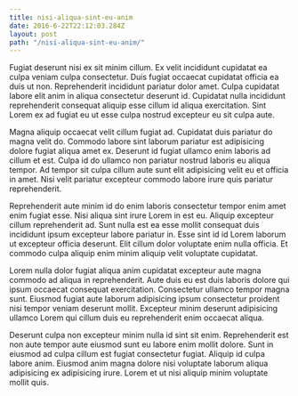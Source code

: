 ```yaml
---
title: nisi-aliqua-sint-eu-anim
date: 2016-6-22T22:12:03.284Z
layout: post
path: "/nisi-aliqua-sint-eu-anim/"
---
```


Fugiat deserunt nisi ex sit minim cillum. Ex velit incididunt cupidatat ea culpa veniam culpa consectetur. Duis fugiat occaecat cupidatat officia ea duis ut non. Reprehenderit incididunt pariatur dolor amet. Culpa cupidatat labore elit anim in aliqua consectetur deserunt id. Cupidatat nulla incididunt reprehenderit consequat aliquip esse cillum id aliqua exercitation. Sint Lorem ex ad fugiat eu ut esse culpa nostrud excepteur eu sit culpa aute.

Magna aliquip occaecat velit cillum fugiat ad. Cupidatat duis pariatur do magna velit do. Commodo labore sint laborum pariatur est adipisicing dolore fugiat aliqua amet ex. Deserunt id fugiat ullamco enim laboris ad cillum et est. Culpa id do ullamco non pariatur nostrud laboris eu aliqua tempor. Ad tempor sit culpa cillum aute sunt elit adipisicing velit eu et officia in amet. Nisi velit pariatur excepteur commodo labore irure quis pariatur reprehenderit.

Reprehenderit aute minim id do enim laboris consectetur tempor enim amet enim fugiat esse. Nisi aliqua sint irure Lorem in est eu. Aliquip excepteur cillum reprehenderit ad. Sunt nulla est ea esse mollit consequat duis incididunt ipsum excepteur labore pariatur in. Esse sint id id Lorem laborum ut excepteur officia deserunt. Elit cillum dolor voluptate enim nulla officia. Et commodo culpa aliquip enim minim aliquip velit voluptate cupidatat.

Lorem nulla dolor fugiat aliqua anim cupidatat excepteur aute magna commodo ad aliqua in reprehenderit. Aute duis eu est duis laboris dolore qui ipsum occaecat consequat exercitation. Consectetur ullamco tempor magna sunt. Eiusmod fugiat aute laborum adipisicing ipsum consectetur proident nisi tempor veniam deserunt mollit. Excepteur minim deserunt adipisicing ullamco Lorem qui cillum duis eu reprehenderit enim occaecat aliqua.

Deserunt culpa non excepteur minim nulla id sint sit enim. Reprehenderit est non aute tempor aute eiusmod sunt eu labore enim mollit dolore. Sunt in eiusmod ad culpa cillum est fugiat consectetur fugiat. Aliquip id culpa labore anim. Eiusmod anim magna dolore nisi voluptate laborum aliqua adipisicing ex adipisicing irure. Lorem et ut nisi aliquip minim voluptate mollit quis.